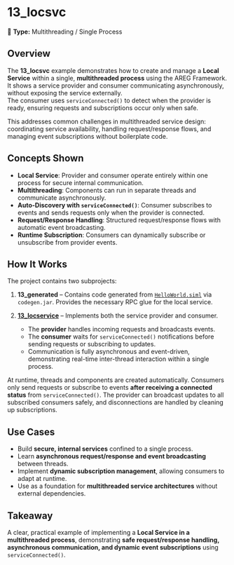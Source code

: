 ﻿# 13_locsvc

🧵 **Type:** Multithreading / Single Process

## Overview
The **13_locsvc** example demonstrates how to create and manage a **Local Service** within a single, **multithreaded process** using the AREG Framework.  
It shows a service provider and consumer communicating asynchronously, without exposing the service externally.  
The consumer uses `serviceConnected()` to detect when the provider is ready, ensuring requests and subscriptions occur only when safe.

This addresses common challenges in multithreaded service design: coordinating service availability, handling request/response flows, and managing event subscriptions without boilerplate code.

## Concepts Shown
- **Local Service**: Provider and consumer operate entirely within one process for secure internal communication.  
- **Multithreading**: Components can run in separate threads and communicate asynchronously.  
- **Auto-Discovery with `serviceConnected()`**: Consumer subscribes to events and sends requests only when the provider is connected.  
- **Request/Response Handling**: Structured request/response flows with automatic event broadcasting.  
- **Runtime Subscription**: Consumers can dynamically subscribe or unsubscribe from provider events.

## How It Works
The project contains two subprojects:

1. **13_generated** – Contains code generated from [`HelloWorld.siml`](./services/HelloWorld.siml) via `codegen.jar`. Provides the necessary RPC glue for the local service.  

2. **[13_locservice](./locservice/)** – Implements both the service provider and consumer.  
   - The **provider** handles incoming requests and broadcasts events.  
   - The **consumer** waits for `serviceConnected()` notifications before sending requests or subscribing to updates.  
   - Communication is fully asynchronous and event-driven, demonstrating real-time inter-thread interaction within a single process.

At runtime, threads and components are created automatically. Consumers only send requests or subscribe to events **after receiving a connected status** from `serviceConnected()`. The provider can broadcast updates to all subscribed consumers safely, and disconnections are handled by cleaning up subscriptions.

## Use Cases
- Build **secure, internal services** confined to a single process.  
- Learn **asynchronous request/response and event broadcasting** between threads.  
- Implement **dynamic subscription management**, allowing consumers to adapt at runtime.  
- Use as a foundation for **multithreaded service architectures** without external dependencies.

## Takeaway
A clear, practical example of implementing a **Local Service in a multithreaded process**, demonstrating **safe request/response handling, asynchronous communication, and dynamic event subscriptions** using `serviceConnected()`.
